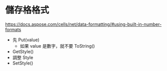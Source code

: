# 儲存格格式

https://docs.aspose.com/cells/net/data-formatting/#using-built-in-number-formats

- 先 Put(value)
  - 如果 value 是數字，就不要 ToString()
- GetStyle()
- 調整 Style
- SetStyle()

